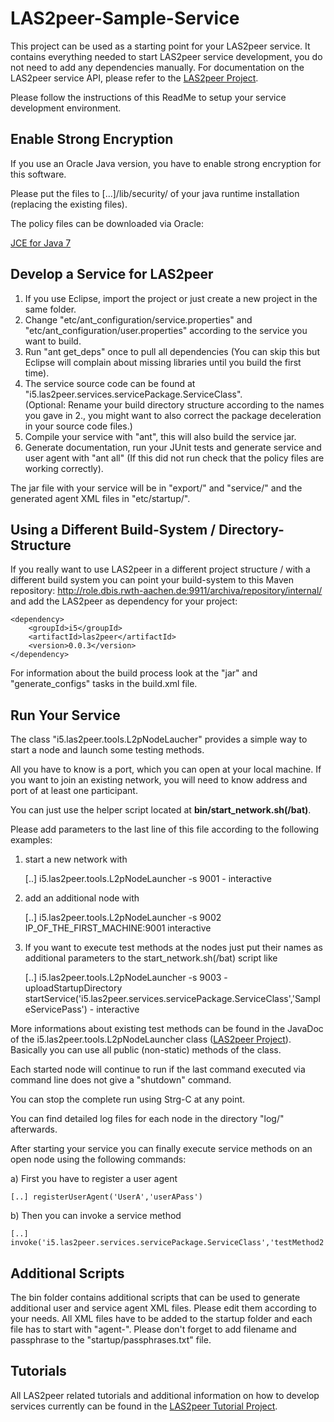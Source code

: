 LAS2peer-Sample-Service
=======================

This project can be used as a starting point for your LAS2peer service. It contains everything needed to start LAS2peer service development,
you do not need to add any dependencies manually.
For documentation on the LAS2peer service API, please refer to the [LAS2peer Project](https://github.com/rwth-acis/las2peer/).

Please follow the instructions of this ReadMe to setup your service development environment.


Enable Strong Encryption
-----------------------

If you use an Oracle Java version, you have to enable strong encryption for this software.

Please put the files to [...]/lib/security/ of your java runtime installation (replacing the existing files).

The policy files can be downloaded via Oracle:

[JCE for Java 7](http://www.oracle.com/technetwork/java/javase/downloads/jce-7-download-432124.html "JCE-7")


Develop a Service for LAS2peer
-------------------------------------

1. If you use Eclipse, import the project or just create a new project in the same folder.  
2. Change "etc/ant_configuration/service.properties" and "etc/ant_configuration/user.properties" according to the service you want to build.  
3. Run "ant get_deps" once to pull all dependencies (You can skip this but Eclipse will complain about missing libraries until you build the first time).  
4. The service source code can be found at "i5.las2peer.services.servicePackage.ServiceClass".  
(Optional: Rename your build directory structure according to the names you gave in 2., you might want to also correct the package deceleration in your source code files.)
5. Compile your service with "ant", this will also build the service jar.  
6. Generate documentation, run your JUnit tests and generate service and user agent with "ant all" (If this did not run check that the policy files are working correctly).  

The jar file with your service will be in "export/" and "service/" and the generated agent XML files in "etc/startup/".


Using a Different Build-System / Directory-Structure
-------------------------------------------------

If you really want to use LAS2peer in a different project structure / with a different build system you can point your build-system to this
Maven repository: http://role.dbis.rwth-aachen.de:9911/archiva/repository/internal/ and add the LAS2peer as dependency for your project:

```
<dependency>
    <groupId>i5</groupId>
    <artifactId>las2peer</artifactId>
    <version>0.0.3</version>
</dependency>
```

For information about the build process look at the "jar" and "generate_configs" tasks in the build.xml file.


Run Your Service
----------------------------------------

The class "i5.las2peer.tools.L2pNodeLaucher" provides a simple way to start a node and launch some testing methods.

All you have to know is a port, which you can open at your local machine.
If you want to join an existing network, you will need to know address and port of at least one participant.

You can just use the helper script located at **bin/start_network.sh(/bat)**.

Please add parameters to the last line of this file according to the following examples:  

1) start a new network with  

    [..] i5.las2peer.tools.L2pNodeLauncher -s 9001 - interactive

2) add an additional node with 

    [..] i5.las2peer.tools.L2pNodeLauncher -s 9002 IP_OF_THE_FIRST_MACHINE:9001 interactive

3) If you want to execute test methods at the nodes just put their names as additional parameters to the start_network.sh(/bat) script like  

    [..] i5.las2peer.tools.L2pNodeLauncher -s 9003 - uploadStartupDirectory startService('i5.las2peer.services.servicePackage.ServiceClass','SampleServicePass') - interactive

More informations about existing test methods can be found in the JavaDoc of the i5.las2peer.tools.L2pNodeLauncher class ([LAS2peer Project](https://github.com/rwth-acis/las2peer/)).
Basically you can use all public (non-static) methods of the class.

Each started node will continue to run if the last command executed via command line does not give a "shutdown" command.

You can stop the complete run using Strg-C at any point.

You can find detailed log files for each node in the directory "log/" afterwards.

After starting your service you can finally execute service methods on an open node using the following commands:


a) First you have to register a user agent

    [..] registerUserAgent('UserA','userAPass')

b) Then you can invoke a service method 

    [..] invoke('i5.las2peer.services.servicePackage.ServiceClass','testMethod2','xyz')

Additional Scripts
----------------

The bin folder contains additional scripts that can be used to generate additional user and service agent XML files.
Please edit them according to your needs. All XML files have to be added to the startup folder and each file has to start with "agent-".
Please don't forget to add filename and passphrase to the "startup/passphrases.txt" file.  

Tutorials
----------------

All LAS2peer related tutorials and additional information on how to develop services currently can be found in the [LAS2peer Tutorial Project](https://github.com/rwth-acis/LAS2peer-Tutorial-Project/).
